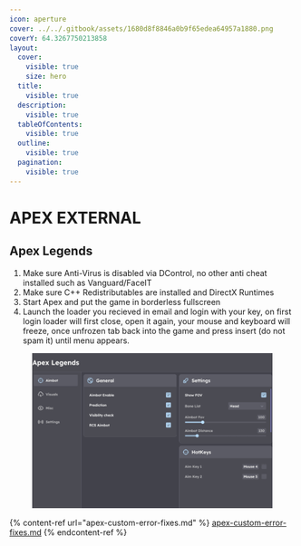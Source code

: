 ```yaml
---
icon: aperture
cover: ../../.gitbook/assets/1680d8f8846a0b9f65edea64957a1880.png
coverY: 64.3267750213858
layout:
  cover:
    visible: true
    size: hero
  title:
    visible: true
  description:
    visible: true
  tableOfContents:
    visible: true
  outline:
    visible: true
  pagination:
    visible: true
---
```


# APEX EXTERNAL

## Apex Legends

1. Make sure Anti-Virus is disabled via DControl, no other anti cheat installed such as Vanguard/FaceIT
2. Make sure C++ Redistributables are installed and DirectX Runtimes
3. Start Apex and put the game in borderless fullscreen
4. Launch the loader you recieved in email and login with your key, on first login loader will first close, open it again, your mouse and keyboard will freeze, once unfrozen tab back into the game and press insert (do not spam it) until menu appears.

<figure><img src="../../.gitbook/assets/apexnew_external_gif.gif" alt=""><figcaption></figcaption></figure>

{% content-ref url="apex-custom-error-fixes.md" %}
[apex-custom-error-fixes.md](apex-custom-error-fixes.md)
{% endcontent-ref %}
